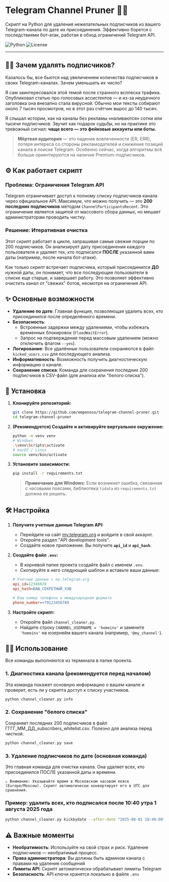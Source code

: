 # Telegram Channel Pruner 🤖🧹

Скрипт на Python для удаления нежелательных подписчиков из вашего Telegram-канала по дате их присоединения. Эффективно борется с последствиями бот-атак, работая в обход ограничений Telegram API.

![Python](https://img.shields.io/badge/Python-3.9%2B-blue.svg?style=for-the-badge&logo=python)
![License](https://img.shields.io/badge/license-MIT-green.svg?style=for-the-badge)

---

## 🤷‍♂️ Зачем удалять подписчиков?

Казалось бы, все бьются над увеличением количества подписчиков в своих Telegram-каналах. Зачем уменьшать их число?

Я сам заинтересовался этой темой после странного всплеска трафика. Опубликовал статью про голосовых ассистентов — и из-за неудачного заголовка она внезапно стала вирусной. Обычно мои тексты собирают около 7 тысяч просмотров, но в этот раз счётчик вырос до 140 тысяч.

Я слышал истории, как на каналы без рекламы «наливаются» сотни или тысячи подписчиков. Звучит как подарок судьбы, но на практике это тревожный сигнал: **чаще всего — это фейковые аккаунты или боты.**

> **Мёртвая аудитория** — это падение вовлеченности (ER, ERR), потеря интереса со стороны рекламодателей и снижение позиций канала в поиске Telegram. Особенно сейчас, когда алгоритмы всё больше ориентируются на наличие Premium-подписчиков.

## ⚙️ Как работает скрипт

### Проблема: Ограничения Telegram API

Telegram ограничивает доступ к полному списку подписчиков канала через официальное API. Максимум, что можно получить — это **200 последних подписчиков** методом `ChannelParticipantsRecent`. Это ограничение является защитой от массового сбора данных, но мешает администраторам проводить чистку.

### Решение: Итеративная очистка

Этот скрипт работает в цикле, запрашивая самые свежие порции по 200 подписчиков. Он анализирует дату присоединения каждого пользователя и удаляет тех, кто подписался **ПОСЛЕ** указанной вами даты (например, после начала бот-атаки).

Как только скрипт встречает подписчика, который присоединился **ДО** нужной даты, он понимает, что все последующие пользователи в списке еще старше, и завершает работу. Это позволяет эффективно очистить канал от "свежих" ботов, несмотря на ограничения API.

## ✨ Основные возможности

-   **Удаление по дате**: Главная функция, позволяющая удалить всех, кто присоединился после определённого времени.
-   **Безопасность**:
    -   Встроенные задержки между удалениями, чтобы избежать временных блокировок (`FloodWaitError`).
    -   Запрос на подтверждение перед массовым удалением (можно отключить флагом `--yes`).
-   **Логирование**: Все удалённые пользователи сохраняются в файл `kicked_users.csv` для последующего анализа.
-   **Информативность**: Возможность получить диагностическую информацию о канале.
-   **Сохранение списка**: Команда для сохранения последних 200 подписчиков в CSV-файл (для анализа или "белого списка").

## 🚀 Установка

1.  **Клонируйте репозиторий:**
    ```bash
    git clone https://github.com/empenoso/telegram-channel-pruner.git
    cd telegram-channel-pruner
    ```

2.  **(Рекомендуется) Создайте и активируйте виртуальное окружение:**
    ```bash
    python -m venv venv
    # Windows
    .\venv\Scripts\activate
    # macOS / Linux
    source venv/bin/activate
    ```

3.  **Установите зависимости:**
    ```bash
    pip install -r requirements.txt
    ```
    > **Примечание для Windows**: Если возникнет ошибка, связанная с часовыми поясами, библиотека `tzdata` из `requirements.txt` должна ее решить.

## 🛠️ Настройка

1.  **Получите учетные данные Telegram API:**
    -   Перейдите на сайт [my.telegram.org](https://my.telegram.org) и войдите в свой аккаунт.
    -   Откройте раздел "API development tools".
    -   Создайте новое приложение. Вы получите **`api_id`** и **`api_hash`**.

2.  **Создайте файл `.env`:**
    -   В корневой папке проекта создайте файл с именем `.env`.
    -   Скопируйте в него следующий шаблон и вставьте ваши данные:

    ```ini
    # Учетные данные с my.telegram.org
    api_id=12345678
    api_hash=ВАШ_СЕКРЕТНЫЙ_ХЭШ

    # Ваш номер телефона в международном формате
    phone_number=+79123456789
    ```

3.  **Настройте скрипт:**
    -   Откройте файл `channel_cleaner.py`.
    -   Найдите строку `CHANNEL_USERNAME = 'homeinv'` и замените `'homeinv'` на юзернейм вашего канала (например, `'@my_channel'`).

## 👨‍💻 Использование

Все команды выполняются из терминала в папке проекта.

### 1. Диагностика канала (рекомендуется перед началом)

Эта команда покажет основную информацию о вашем канале и проверит, есть ли у скрипта доступ к списку участников.

```bash
python channel_cleaner.py info
```

### 2. Сохранение "белого списка"

Сохраняет последних 200 подписчиков в файл ГГГГ_ММ_ДД_subscribers_whitelist.csv. Полезно для анализа перед чисткой.

```bash
python channel_cleaner.py save
```
  
### 3. Удаление подписчиков по дате (основная команда)

Это главная команда для очистки канала. Она удаляет всех, кто присоединился ПОСЛЕ указанной даты и времени.

    ⚠️ Внимание: Указывайте время в Московском часовом поясе (Europe/Moscow). Скрипт автоматически конвертирует его в UTC для сравнения.

### Пример: удалить всех, кто подписался после 10:40 утра 1 августа 2025 года

```bash
python channel_cleaner.py kickbydate --after-date "2025-08-01 10:40:00"
```
      
## ⚠️ Важные моменты

- **Необратимость**: Используйте на свой страх и риск. Удаление подписчиков — необратимый процесс.
- **Права администратора**: Вы должны быть админом канала с правами на удаление сообщений
- **Лимиты API**: Скрипт автоматически обрабатывает лимиты Telegram
- **Безопасность**: API ключи хранятся локально в файле `.env`
